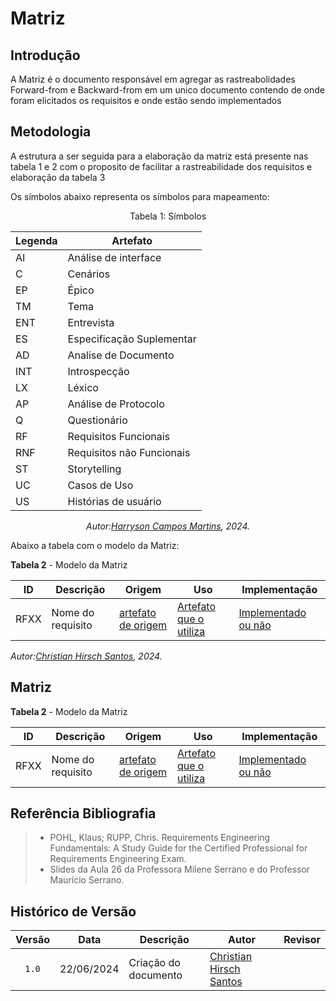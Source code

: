 # Matriz

## Introdução

A Matriz é o documento responsável em agregar as rastreabolidades Forward-from e Backward-from em um unico documento contendo de onde foram elicitados os requisitos e onde estão sendo implementados

## Metodologia

A estrutura a ser seguida para a elaboração da matriz está presente nas tabela 1 e 2 com o proposito de facilitar a rastreabilidade dos requisitos e elaboração da tabela 3

Os símbolos abaixo representa os símbolos para mapeamento:


<center>

Tabela 1: Símbolos

  | Legenda | Artefato |
  | ------- | ------------------------- |
  | AI| Análise de interface |
  | C | Cenários |
  | EP | Épico |
  |TM |Tema |
  | ENT | Entrevista |
  | ES | Especificação Suplementar |
  | AD | Analise de Documento |
  | INT | Introspecção |
  | LX | Léxico |
  | AP | Análise de Protocolo |
  | Q | Questionário |
  | RF | Requisitos Funcionais |
  | RNF | Requisitos não Funcionais |
  | ST | Storytelling |
  | UC | Casos de Uso |
  | US | Histórias de usuário |
  
_Autor:[Harryson Campos Martins](https://github.com/harry-cmartin), 2024._


</center>

Abaixo a tabela com o modelo da Matriz:

**Tabela 2** -   Modelo da Matriz

| ID | Descrição | Origem | Uso | Implementação |
| -- | --------- | ------ | --- |--- |
| RFXX | Nome do requisito| [artefato de origem](../elicitacao/introspeccao.md)|  [Artefato que o utiliza]()  | [Implementado ou não]() |


_Autor:[Christian Hirsch Santos](https://github.com/crstyhs), 2024._

## Matriz

**Tabela 2** -   Modelo da Matriz

| ID | Descrição | Origem | Uso | Implementação |
| -- | --------- | ------ | --- |--- |
| RFXX | Nome do requisito| [artefato de origem](../elicitacao/introspeccao.md)|  [Artefato que o utiliza]()  | [Implementado ou não]() |

## Referência Bibliografia

> - POHL, Klaus; RUPP, Chris. Requirements Engineering Fundamentals: A Study Guide for the Certified Professional for Requirements Engineering Exam.
> - Slides da Aula 26 da Professora Milene Serrano e do Professor Maurício Serrano.

## Histórico de Versão

|Versão|Data|Descrição|Autor|Revisor|
|:----:|----|---------|-----|:-------:|
|`1.0`| 22/06/2024 | Criação do documento |[Christian Hirsch Santos](https://github.com/crstyhs)  | |
